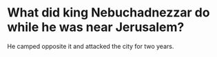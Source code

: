 # What did king Nebuchadnezzar do while he was near Jerusalem?

He camped opposite it and attacked the city for two years.
